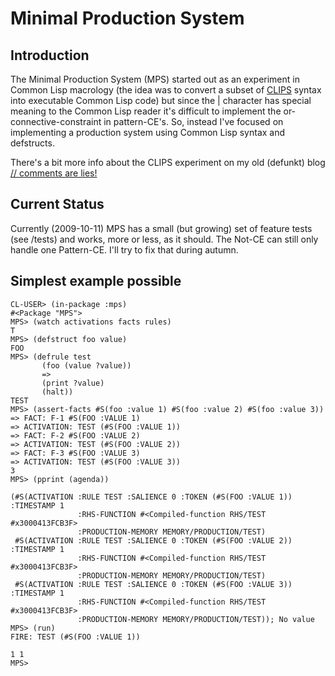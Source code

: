 # Minimal Production System

## Introduction

The Minimal Production System \(MPS\) started out as an experiment in Common Lisp
macrology \(the idea was to convert a subset of [CLIPS](http://clipsrules.sourceforge.net/)
syntax into executable Common Lisp code\) but since the | character has special
meaning to the Common Lisp reader it's difficult to implement the or-connective-constraint
in pattern-CE's. So, instead I've focused on implementing a production system using
Common Lisp syntax and defstructs.

There's a bit more info about the CLIPS experiment on my old \(defunkt\) blog [// comments
are lies!](http://commentsarelies.blogspot.com/search/label/MPS)

## Current Status

Currently \(2009-10-11\) MPS has a small \(but growing\) set of feature tests \(see
/tests\) and works, more or less, as it should. The Not-CE can still only handle
one Pattern-CE. I'll try to fix that during autumn.

## Simplest example possible

    CL-USER> (in-package :mps)
    #<Package "MPS">
    MPS> (watch activations facts rules)
    T
    MPS> (defstruct foo value)
    FOO
    MPS> (defrule test
           (foo (value ?value))
           =>
           (print ?value)
           (halt))
    TEST
    MPS> (assert-facts #S(foo :value 1) #S(foo :value 2) #S(foo :value 3))
    => FACT: F-1 #S(FOO :VALUE 1)
    => ACTIVATION: TEST (#S(FOO :VALUE 1))
    => FACT: F-2 #S(FOO :VALUE 2)
    => ACTIVATION: TEST (#S(FOO :VALUE 2))
    => FACT: F-3 #S(FOO :VALUE 3)
    => ACTIVATION: TEST (#S(FOO :VALUE 3))
    3
    MPS> (pprint (agenda))
    
    (#S(ACTIVATION :RULE TEST :SALIENCE 0 :TOKEN (#S(FOO :VALUE 1)) :TIMESTAMP 1
                   :RHS-FUNCTION #<Compiled-function RHS/TEST #x3000413FCB3F>
                   :PRODUCTION-MEMORY MEMORY/PRODUCTION/TEST)
     #S(ACTIVATION :RULE TEST :SALIENCE 0 :TOKEN (#S(FOO :VALUE 2)) :TIMESTAMP 1
                   :RHS-FUNCTION #<Compiled-function RHS/TEST #x3000413FCB3F>
                   :PRODUCTION-MEMORY MEMORY/PRODUCTION/TEST)
     #S(ACTIVATION :RULE TEST :SALIENCE 0 :TOKEN (#S(FOO :VALUE 3)) :TIMESTAMP 1
                   :RHS-FUNCTION #<Compiled-function RHS/TEST #x3000413FCB3F>
                   :PRODUCTION-MEMORY MEMORY/PRODUCTION/TEST)); No value
    MPS> (run)
    FIRE: TEST (#S(FOO :VALUE 1))
    
    1 1
    MPS>